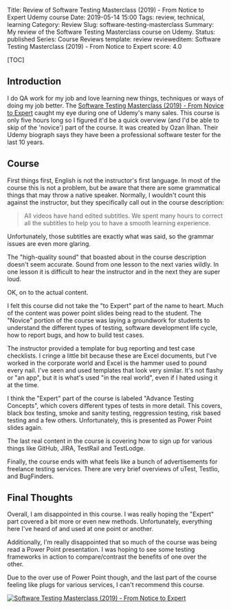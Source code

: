 Title: Review of Software Testing Masterclass (2019) - From Notice to Expert Udemy course
Date: 2019-05-14 15:00
Tags: review, technical, learning
Category: Review
Slug: software-testing-masterclass
Summary: My review of the Software Testing Masterclass course on Udemy.
Status: published
Series: Course Reviews
template: review
revieweditem: Software Testing Masterclass (2019) - From Notice to Expert
score: 4.0

[TOC]

## Introduction

I do QA work for my job and love learning new things, techniques or ways of doing
my job better. The [Software Testing Masterclass (2019) - From Novice to Expert][courselink]
caught my eye during one of Udemy's many sales. This course is only five hours long
so I figured it'd be a quick overview (and I'd be able to skip of the 'novice') part
of the course. It was created by Ozan İlhan. Their Udemy biograph says they
have been a professional software tester for the last 10 years.

## Course

First things first, English is not the instructor's first language. In most of the
course this is not a problem, but be aware that there are some grammatical things
that may throw a native speaker. Normally, I wouldn't count this against the
instructor, but they specifically call out in the course description:

> All videos have hand edited subtitles. We spent many hours to correct all the subtitles to help you to have a smooth learning experience.

Unfortunately, those subtitles are exactly what was said, so the grammar issues
are even more glaring.

The "high-quality sound" that boasted about in the course description doesn't
seem accurate. Sound from one lesson to the next varies wildly. In one lesson
it is difficult to hear the instructor and in the next they are super loud.

OK, on to the actual content.

I felt this course did not take the "to Expert" part of the name to heart. Much
of the content was power point slides being read to the student. The "Novice"
portion of the course was laying a groundwork for students to understand the
different types of testing, software development life cycle, how to report bugs,
and how to build test cases.

The instructor provided a template for bug reporting and test case checklists. I
cringe a little bit because these are Excel documents, but I've worked in the
corporate world and Excel is the hammer used to pound every nail. I've seen and used
templates that look very similar. It's not flashy or "an app", but it is what's
used "in the real world", even if I hated using it at the time.

I think the "Expert" part of the course is labeled "Advance Testing Concepts",
which covers different types of tests in more detail. This covers, black box testing,
smoke and sanity testing, reggression testing, risk based testing and a few others.
Unfortunately, this is presented as Power Point slides again.

The last real content in the course is covering how to sign up for various
things like GitHub, JIRA, TestRail and TestLodge.

Finally, the course ends with what feels like a bunch of advertisements for
freelance testing services. There are very brief overviews of uTest, Testlio,
and BugFinders.

## Final Thoughts

Overall, I am disappointed in this course. I was really hoping the "Expert" part
covered a bit more or even new methods. Unfortunately, everything here I've heard
of and used at one point or another.

Additionally, I'm really disappointed that so much of the course was being read
a Power Point presentation. I was hoping to see some testing frameworks in action
to compare/contrast the benefits of one over the other.

Due to the over use of Power Point though, and the last part of the course feeling
like plugs for various services, I can't recommend this course.

[![Software Testing Masterclass (2019) - From Notice to Expert][certificate]][courselink]


 [2]: https://www.udemy.com/sanic-an-asynchronous-web-framework-for-pythonistas/
 [3]: https://github.com/r3ap3rpy/sanic-web-framework
 [certificate]: {attach}images/udemy-testing-masterclass.jpg
 [courselink]: https://ude.my/UC-1F1K67C9
